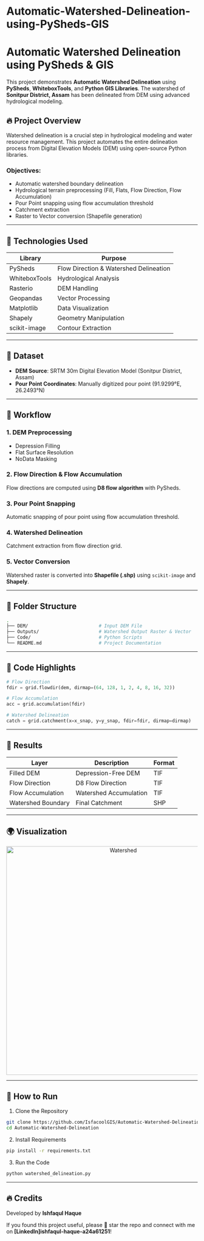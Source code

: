 # Automatic-Watershed-Delineation-using-PySheds-GIS
# Automatic Watershed Delineation using PySheds & GIS

This project demonstrates **Automatic Watershed Delineation** using **PySheds**, **WhiteboxTools**, and **Python GIS Libraries**. The watershed of **Sonitpur District, Assam** has been delineated from DEM using advanced hydrological modeling.

## 🔥 Project Overview
Watershed delineation is a crucial step in hydrological modeling and water resource management. This project automates the entire delineation process from Digital Elevation Models (DEM) using open-source Python libraries.

### Objectives:
- Automatic watershed boundary delineation
- Hydrological terrain preprocessing (Fill, Flats, Flow Direction, Flow Accumulation)
- Pour Point snapping using flow accumulation threshold
- Catchment extraction
- Raster to Vector conversion (Shapefile generation)

---

## 🚀 Technologies Used
| Library       | Purpose                 |
|--------------|------------------------|
| PySheds      | Flow Direction & Watershed Delineation |
| WhiteboxTools | Hydrological Analysis  |
| Rasterio     | DEM Handling          |
| Geopandas    | Vector Processing     |
| Matplotlib   | Data Visualization    |
| Shapely      | Geometry Manipulation |
| scikit-image | Contour Extraction    |

---

## 📌 Dataset
- **DEM Source**: SRTM 30m Digital Elevation Model (Sonitpur District, Assam)
- **Pour Point Coordinates**: Manually digitized pour point (91.9299°E, 26.2493°N)

---

## 🎯 Workflow
### 1. DEM Preprocessing
- Depression Filling
- Flat Surface Resolution
- NoData Masking

### 2. Flow Direction & Flow Accumulation
Flow directions are computed using **D8 flow algorithm** with PySheds.

### 3. Pour Point Snapping
Automatic snapping of pour point using flow accumulation threshold.

### 4. Watershed Delineation
Catchment extraction from flow direction grid.

### 5. Vector Conversion
Watershed raster is converted into **Shapefile (.shp)** using `scikit-image` and **Shapely**.

---

## 📌 Folder Structure
```bash
.
├── DEM/                          # Input DEM File
├── Outputs/                      # Watershed Output Raster & Vector
├── Code/                         # Python Scripts
└── README.md                     # Project Documentation
```

---

## 🔑 Code Highlights
```python
# Flow Direction
fdir = grid.flowdir(dem, dirmap=(64, 128, 1, 2, 4, 8, 16, 32))

# Flow Accumulation
acc = grid.accumulation(fdir)

# Watershed Delineation
catch = grid.catchment(x=x_snap, y=y_snap, fdir=fdir, dirmap=dirmap)
```

---

## 🎯 Results
| Layer                | Description          | Format |
|--------------------|-------------------|-------|
| Filled DEM         | Depression-Free DEM | TIF   |
| Flow Direction     | D8 Flow Direction | TIF   |
| Flow Accumulation  | Watershed Accumulation | TIF   |
| Watershed Boundary | Final Catchment   | SHP   |

---

## 🌍 Visualization
<div align="center">
  <img src="Outputs/Watershed_Plot.png" width="600" alt="Watershed">
</div>

---

## 📌 How to Run
1. Clone the Repository
```bash
git clone https://github.com/IsfacoolGIS/Automatic-Watershed-Delineation.git
cd Automatic-Watershed-Delineation
```

2. Install Requirements
```bash
pip install -r requirements.txt
```

3. Run the Code
```bash
python watershed_delineation.py
```

---

## 🔥 Credits
Developed by **Ishfaqul Haque**


If you found this project useful, please 🌟 star the repo and connect with me on **[LinkedIn]ishfaqul-haque-a24a61251**!


